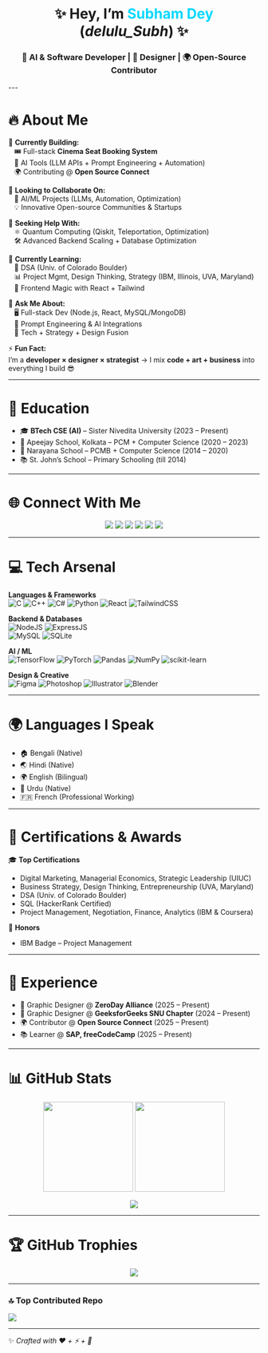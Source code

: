 <h1 align="center">✨ Hey, I’m <span style="color:#00d8ff">Subham Dey</span> (<i>delulu_Subh</i>) ✨</h1>
<h3 align="center">🚀 AI & Software Developer | 🎨 Designer | 🌍 Open-Source Contributor</h3>
---

# 🔥 About Me
🔭 **Currently Building:**  
&nbsp;&nbsp;&nbsp;🎟️ Full-stack **Cinema Seat Booking System**  
&nbsp;&nbsp;&nbsp;🤖 AI Tools (LLM APIs + Prompt Engineering + Automation)  
&nbsp;&nbsp;&nbsp;🌍 Contributing @ **Open Source Connect**  

👯 **Looking to Collaborate On:**  
&nbsp;&nbsp;&nbsp;🚀 AI/ML Projects (LLMs, Automation, Optimization)  
&nbsp;&nbsp;&nbsp;💡 Innovative Open-source Communities & Startups  

🤝 **Seeking Help With:**  
&nbsp;&nbsp;&nbsp;⚛️ Quantum Computing (Qiskit, Teleportation, Optimization)  
&nbsp;&nbsp;&nbsp;🛠️ Advanced Backend Scaling + Database Optimization  

🌱 **Currently Learning:**  
&nbsp;&nbsp;&nbsp;📘 DSA (Univ. of Colorado Boulder)  
&nbsp;&nbsp;&nbsp;📊 Project Mgmt, Design Thinking, Strategy (IBM, Illinois, UVA, Maryland)  
&nbsp;&nbsp;&nbsp;🎨 Frontend Magic with React + Tailwind  

💬 **Ask Me About:**  
&nbsp;&nbsp;&nbsp;🖥️ Full-stack Dev (Node.js, React, MySQL/MongoDB)  
&nbsp;&nbsp;&nbsp;🤖 Prompt Engineering & AI Integrations  
&nbsp;&nbsp;&nbsp;🎯 Tech + Strategy + Design Fusion  

⚡ **Fun Fact:**  
I’m a **developer × designer × strategist** → I mix **code + art + business** into everything I build 😎  

---

# 🏫 Education
- 🎓 **BTech CSE (AI)** – Sister Nivedita University (2023 – Present)  
- 🏫 Apeejay School, Kolkata – PCM + Computer Science (2020 – 2023)  
- 🏫 Narayana School – PCMB + Computer Science (2014 – 2020)  
- 📚 St. John’s School – Primary Schooling (till 2014)  

---

# 🌐 Connect With Me
<p align="center">
  <a href="https://facebook.com/delulu_subh_"><img src="https://img.shields.io/badge/Facebook-1877F2?style=for-the-badge&logo=facebook&logoColor=white"/></a>
  <a href="https://instagram.com/delulu_subh_"><img src="https://img.shields.io/badge/Instagram-E4405F?style=for-the-badge&logo=instagram&logoColor=white"/></a>
  <a href="https://linkedin.com/in/subham-dey-cs"><img src="https://img.shields.io/badge/LinkedIn-0077B5?style=for-the-badge&logo=linkedin&logoColor=white"/></a>
  <a href="https://x.com/_subham_dey_"><img src="https://img.shields.io/badge/Twitter(X)-000000?style=for-the-badge&logo=x&logoColor=white"/></a>
  <a href="mailto:sdey200406@gmail.com"><img src="https://img.shields.io/badge/Email-D14836?style=for-the-badge&logo=gmail&logoColor=white"/></a>
  <a href="https://delulu-subh.github.io/selfdescripttion/Portfolio.html"><img src="https://img.shields.io/badge/Portfolio-12100E?style=for-the-badge&logo=githubpages&logoColor=white"/></a>
</p>

---

# 💻 Tech Arsenal
<p align="center">
  
**Languages & Frameworks**  
![C](https://img.shields.io/badge/C-00599C?style=for-the-badge&logo=c&logoColor=white) 
![C++](https://img.shields.io/badge/C++-00599C?style=for-the-badge&logo=c%2B%2B&logoColor=white) 
![C#](https://img.shields.io/badge/C%23-239120?style=for-the-badge&logo=csharp&logoColor=white) 
![Python](https://img.shields.io/badge/Python-3670A0?style=for-the-badge&logo=python&logoColor=ffdd54) 
![React](https://img.shields.io/badge/React-00D9FF?style=for-the-badge&logo=react&logoColor=black) 
![TailwindCSS](https://img.shields.io/badge/TailwindCSS-06B6D4?style=for-the-badge&logo=tailwindcss&logoColor=white)  

**Backend & Databases**  
![NodeJS](https://img.shields.io/badge/Node.js-339933?style=for-the-badge&logo=node.js&logoColor=white) 
![ExpressJS](https://img.shields.io/badge/Express.js-404D59?style=for-the-badge)  
![MySQL](https://img.shields.io/badge/MySQL-4479A1?style=for-the-badge&logo=mysql&logoColor=white) 
![SQLite](https://img.shields.io/badge/SQLite-07405E?style=for-the-badge&logo=sqlite&logoColor=white)  

**AI / ML**  
![TensorFlow](https://img.shields.io/badge/TensorFlow-FF6F00?style=for-the-badge&logo=TensorFlow&logoColor=white) 
![PyTorch](https://img.shields.io/badge/PyTorch-EE4C2C?style=for-the-badge&logo=PyTorch&logoColor=white) 
![Pandas](https://img.shields.io/badge/Pandas-150458?style=for-the-badge&logo=pandas&logoColor=white) 
![NumPy](https://img.shields.io/badge/NumPy-013243?style=for-the-badge&logo=numpy&logoColor=white) 
![scikit-learn](https://img.shields.io/badge/scikit--learn-F7931E?style=for-the-badge&logo=scikit-learn&logoColor=white)  

**Design & Creative**  
![Figma](https://img.shields.io/badge/Figma-F24E1E?style=for-the-badge&logo=figma&logoColor=white) 
![Photoshop](https://img.shields.io/badge/Photoshop-31A8FF?style=for-the-badge&logo=adobephotoshop&logoColor=white) 
![Illustrator](https://img.shields.io/badge/Illustrator-FF9A00?style=for-the-badge&logo=adobeillustrator&logoColor=white) 
![Blender](https://img.shields.io/badge/Blender-F5792A?style=for-the-badge&logo=blender&logoColor=white)  

</p>

---

# 🌍 Languages I Speak
- 🏠 Bengali (Native)  
- 🌏 Hindi (Native)  
- 🌍 English (Bilingual)  
- 🕌 Urdu (Native)  
- 🇫🇷 French (Professional Working)  

---

# 📜 Certifications & Awards
🎓 **Top Certifications**  
- Digital Marketing, Managerial Economics, Strategic Leadership (UIUC)  
- Business Strategy, Design Thinking, Entrepreneurship (UVA, Maryland)  
- DSA (Univ. of Colorado Boulder)  
- SQL (HackerRank Certified)  
- Project Management, Negotiation, Finance, Analytics (IBM & Coursera)  

🏅 **Honors**  
- IBM Badge – Project Management  

---

# 💼 Experience
- 🎨 Graphic Designer @ **ZeroDay Alliance** (2025 – Present)  
- 🎨 Graphic Designer @ **GeeksforGeeks SNU Chapter** (2024 – Present)  
- 🌍 Contributor @ **Open Source Connect** (2025 – Present)  
- 📚 Learner @ **SAP, freeCodeCamp** (2025 – Present)  

---

# 📊 GitHub Stats
<p align="center">
  <img src="https://github-readme-stats.vercel.app/api?username=delulu-Subh&theme=tokyonight&hide_border=false&include_all_commits=true&count_private=true" height="180px"/>
  <img src="https://github-readme-streak-stats.herokuapp.com/?user=delulu-Subh&theme=tokyonight&hide_border=false" height="180px"/>
</p>

<p align="center">
  <img src="https://github-readme-stats.vercel.app/api/top-langs/?username=delulu-Subh&theme=tokyonight&hide_border=false&layout=compact&langs_count=8"/>
</p>

---

# 🏆 GitHub Trophies
<p align="center">
  <img src="https://github-profile-trophy.vercel.app/?username=delulu-Subh&theme=radical&no-frame=true&no-bg=true&margin-w=15"/>
</p>

---

### 🔝 Top Contributed Repo
![](https://github-contributor-stats.vercel.app/api?username=delulu-Subh&limit=5&theme=tokyonight&combine_all_yearly_contributions=true)

---

✨ _Crafted with ❤️ + ⚡ + 🎨_
